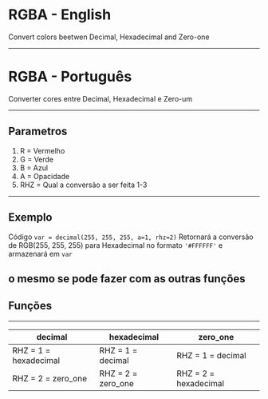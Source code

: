 # RGBA - English

Convert colors beetwen Decimal, Hexadecimal and Zero-one

---
# RGBA - Português
Converter cores entre Decimal, Hexadecimal e Zero-um

---
## Parametros
1. R = Vermelho
1. G = Verde
1. B = Azul
1. A = Opacidade
1. RHZ = Qual a conversão a ser feita 1-3
---
## Exemplo

Código `var = decimal(255, 255, 255, a=1, rhz=2)`
Retornará a conversão de RGB(255, 255, 255) para Hexadecimal no formato `'#FFFFFF'` e armazenará em `var`

o mesmo se pode fazer com as outras funções
---
## Funções
---
decimal               | hexadecimal        | zero_one
---                   |---                 |---
RHZ = 1 = hexadecimal | RHZ = 1 = decimal  | RHZ = 1 = decimal
RHZ = 2 = zero_one    | RHZ = 2 = zero_one | RHZ = 2 = hexadecimal





